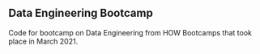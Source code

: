 ## Data Engineering Bootcamp 

Code for bootcamp on Data Engineering from HOW Bootcamps that took place in March 2021. 
